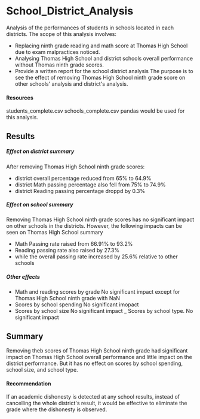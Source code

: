# School_District_Analysis
Analysis of the performances of students in schools located in each districts.
The scope of this analysis involves:
- Replacing ninth grade reading and math score at Thomas High School due to exam malpractices noticed.
- Analysing Thomas High School and district schools overall performance without Thomas ninth grade scores.
- Provide a written report for the school district analysis
The purpose is to see the effect of removing Thomas High School ninth grade score on other schools' analysis and district's analysis.
#### Resources
students_complete.csv
schools_complete.csv
pandas would be used for this analysis.
## Results
##### Effect on district summary
After removing Thomas High School ninth grade scores:
- district overall percentage reduced from 65% to 64.9%
- district Math passing percentage also fell from 75% to 74.9%
- district Reading passing percentage droppd by 0.3%
##### Effect on school summary
Removing Thomas High School ninth grade scores has no significant impact on other schools in the districts.
However, the following impacts can be seen on Thomas High School summary
- Math Passing rate raised from 66.91% to 93.2%
- Reading passing rate also raised by 27.3%
- while the overall passing rate increased by 25.6% relative to other schools
##### Other effects
- Math and reading scores by grade
  No significant impact except for Thomas High School ninth grade with NaN 
- Scores by school spending
  No significant imopact
- Scores by school size
  No significant impact
_ Scores by school type.
  No significant impact


## Summary
Removing theb scores of Thomas High School ninth grade had significant impact on Thomas High School overall performance and little impact
on the district performance. But it has no effect on scores by school spending, school size, and school type.
#### Recommendation
If an academic dishonesty is detected at any school results, instead of cancelling the whole district's result, it would be effective to eliminate the grade where the dishonesty is observed. 


